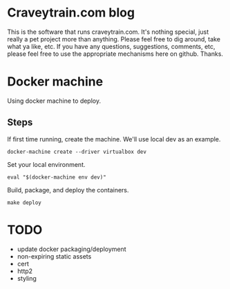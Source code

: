 # Craveytrain.com blog

This is the software that runs craveytrain.com. It's nothing special, just really a pet project more than anything. Please feel free to dig around, take what ya like, etc. If you have any questions, suggestions, comments, etc, please feel free to use the appropriate mechanisms here on github. Thanks.

# Docker machine

Using docker machine to deploy.

## Steps

If first time running, create the machine. We'll use local dev as an example.

```
docker-machine create --driver virtualbox dev
```

Set your local environment.

```
eval "$(docker-machine env dev)"
```

Build, package, and deploy the containers.

```
make deploy
```


# TODO
-   update docker packaging/deployment
-   non-expiring static assets
-   cert
-   http2
-   styling
